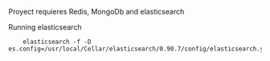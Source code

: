 Proyect requieres Redis, MongoDb and elasticsearch

Running elasticsearch
```
	elasticsearch -f -D es.config=/usr/local/Cellar/elasticsearch/0.90.7/config/elasticsearch.yml
```